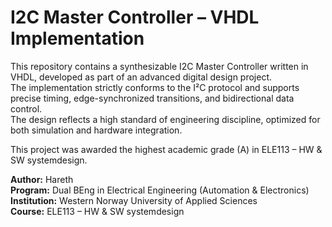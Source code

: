 # I2C Master Controller – VHDL Implementation


This repository contains a synthesizable I2C Master Controller written in VHDL, developed as part of an advanced digital design project.  
The implementation strictly conforms to the I²C protocol and supports precise timing, edge-synchronized transitions, and bidirectional data control.  
The design reflects a high standard of engineering discipline, optimized for both simulation and hardware integration.

This project was awarded the highest academic grade (A) in ELE113 – HW & SW systemdesign.

**Author:** Hareth  
**Program:** Dual BEng in Electrical Engineering (Automation & Electronics)  
**Institution:** Western Norway University of Applied Sciences  
**Course:** ELE113 – HW & SW systemdesign   
